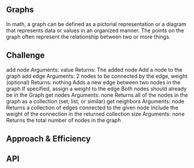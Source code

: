 ## Graphs
In math, a graph can be defined as a pictorial representation or a diagram that represents data or values in an organized manner. 
The points on the graph often represent the relationship between two or more things.

## Challenge
add node
Arguments: value
Returns: The added node
Add a node to the graph
add edge
Arguments: 2 nodes to be connected by the edge, weight (optional)
Returns: nothing
Adds a new edge between two nodes in the graph
If specified, assign a weight to the edge
Both nodes should already be in the Graph
get nodes
Arguments: none
Returns all of the nodes in the graph as a collection (set, list, or similar)
get neighbors
Arguments: node
Returns a collection of edges connected to the given node
Include the weight of the connection in the returned collection
size
Arguments: none
Returns the total number of nodes in the graph

## Approach & Efficiency


## API
<!-- Description of each method publicly available in your Graph -->